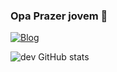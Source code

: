 ### Opa Prazer jovem 🚀

[![Blog](https://img.shields.io/badge/Discord-7289DA?style=for-the-badge&logo=discord&logoColor=white)](https://discord.gg/Q9zGxqjr)


![dev GitHub stats](https://github-readme-stats.vercel.app/api?username=devluciano&show_icons=true&theme=radical)
   
